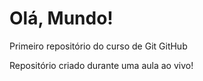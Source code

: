 # Olá, Mundo!
 Primeiro repositório do curso de Git GitHub

Repositório criado durante uma aula ao vivo!